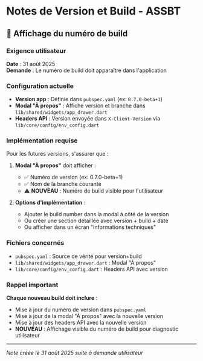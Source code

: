# Notes de Version et Build - ASSBT

## 📱 Affichage du numéro de build

### Exigence utilisateur
**Date** : 31 août 2025  
**Demande** : Le numéro de build doit apparaître dans l'application

### Configuration actuelle
- **Version app** : Définie dans `pubspec.yaml` (ex: `0.7.0-beta+1`)
- **Modal "À propos"** : Affiche version et branche dans `lib/shared/widgets/app_drawer.dart`
- **Headers API** : Version envoyée dans `X-Client-Version` via `lib/core/config/env_config.dart`

### Implémentation requise
Pour les futures versions, s'assurer que :

1. **Modal "À propos"** doit afficher :
   - ✅ Numéro de version (ex: 0.7.0-beta+1)
   - ✅ Nom de la branche courante 
   - ⚠️ **NOUVEAU** : Numéro de build visible pour l'utilisateur

2. **Options d'implémentation** :
   - Ajouter le build number dans la modal à côté de la version
   - Ou créer une section détaillée avec version + build + date
   - Ou afficher dans un écran "Informations techniques"

### Fichiers concernés
- `pubspec.yaml` : Source de vérité pour version+build
- `lib/shared/widgets/app_drawer.dart` : Modal "À propos" 
- `lib/core/config/env_config.dart` : Headers API avec version

### Rappel important
**Chaque nouveau build doit inclure** :
- Mise à jour du numéro de version dans `pubspec.yaml`
- Mise à jour de la modal "À propos" avec la nouvelle version
- Mise à jour des headers API avec la nouvelle version
- **NOUVEAU** : Affichage visible du numéro de build pour diagnostic utilisateur

---
*Note créée le 31 août 2025 suite à demande utilisateur*